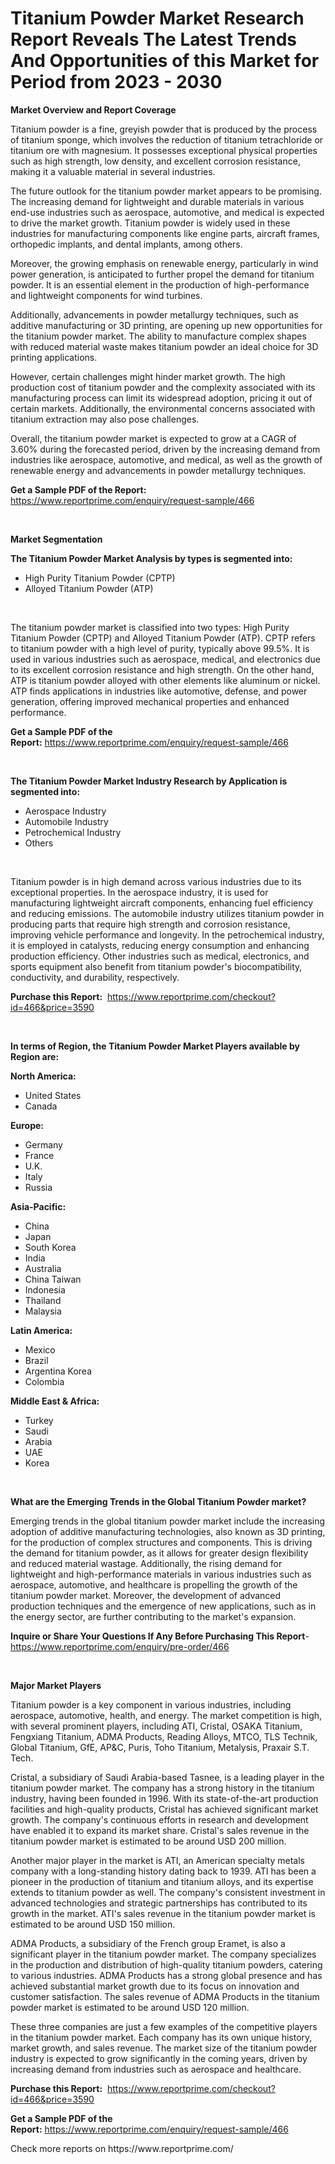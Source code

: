 <p><h1>Titanium Powder Market Research Report Reveals The Latest Trends And Opportunities of this Market for Period from 2023 - 2030</h1></p><p><strong>Market Overview and Report Coverage</strong></p>
<p><p>Titanium powder is a fine, greyish powder that is produced by the process of titanium sponge, which involves the reduction of titanium tetrachloride or titanium ore with magnesium. It possesses exceptional physical properties such as high strength, low density, and excellent corrosion resistance, making it a valuable material in several industries.</p><p>The future outlook for the titanium powder market appears to be promising. The increasing demand for lightweight and durable materials in various end-use industries such as aerospace, automotive, and medical is expected to drive the market growth. Titanium powder is widely used in these industries for manufacturing components like engine parts, aircraft frames, orthopedic implants, and dental implants, among others.</p><p>Moreover, the growing emphasis on renewable energy, particularly in wind power generation, is anticipated to further propel the demand for titanium powder. It is an essential element in the production of high-performance and lightweight components for wind turbines.</p><p>Additionally, advancements in powder metallurgy techniques, such as additive manufacturing or 3D printing, are opening up new opportunities for the titanium powder market. The ability to manufacture complex shapes with reduced material waste makes titanium powder an ideal choice for 3D printing applications.</p><p>However, certain challenges might hinder market growth. The high production cost of titanium powder and the complexity associated with its manufacturing process can limit its widespread adoption, pricing it out of certain markets. Additionally, the environmental concerns associated with titanium extraction may also pose challenges.</p><p>Overall, the titanium powder market is expected to grow at a CAGR of 3.60% during the forecasted period, driven by the increasing demand from industries like aerospace, automotive, and medical, as well as the growth of renewable energy and advancements in powder metallurgy techniques.</p></p>
<p><strong>Get a Sample PDF of the Report:</strong> <a href="https://www.reportprime.com/enquiry/request-sample/466">https://www.reportprime.com/enquiry/request-sample/466</a></p>
<p>&nbsp;</p>
<p><strong>Market Segmentation</strong></p>
<p><strong>The Titanium Powder Market Analysis by types is segmented into:</strong></p>
<p><ul><li>High Purity Titanium Powder (CPTP)</li><li>Alloyed Titanium Powder (ATP)</li></ul></p>
<p>&nbsp;</p>
<p><p>The titanium powder market is classified into two types: High Purity Titanium Powder (CPTP) and Alloyed Titanium Powder (ATP). CPTP refers to titanium powder with a high level of purity, typically above 99.5%. It is used in various industries such as aerospace, medical, and electronics due to its excellent corrosion resistance and high strength. On the other hand, ATP is titanium powder alloyed with other elements like aluminum or nickel. ATP finds applications in industries like automotive, defense, and power generation, offering improved mechanical properties and enhanced performance.</p></p>
<p><strong>Get a Sample PDF of the Report:</strong>&nbsp;<a href="https://www.reportprime.com/enquiry/request-sample/466">https://www.reportprime.com/enquiry/request-sample/466</a></p>
<p>&nbsp;</p>
<p><strong>The Titanium Powder Market Industry Research by Application is segmented into:</strong></p>
<p><ul><li>Aerospace Industry</li><li>Automobile Industry</li><li>Petrochemical Industry</li><li>Others</li></ul></p>
<p>&nbsp;</p>
<p><p>Titanium powder is in high demand across various industries due to its exceptional properties. In the aerospace industry, it is used for manufacturing lightweight aircraft components, enhancing fuel efficiency and reducing emissions. The automobile industry utilizes titanium powder in producing parts that require high strength and corrosion resistance, improving vehicle performance and longevity. In the petrochemical industry, it is employed in catalysts, reducing energy consumption and enhancing production efficiency. Other industries such as medical, electronics, and sports equipment also benefit from titanium powder's biocompatibility, conductivity, and durability, respectively.</p></p>
<p><strong>Purchase this Report:</strong>&nbsp; <a href="https://www.reportprime.com/checkout?id=466&price=3590">https://www.reportprime.com/checkout?id=466&price=3590</a></p>
<p>&nbsp;</p>
<p><strong>In terms of Region, the Titanium Powder Market Players available by Region are:</strong></p>
<p>
    <p> <strong> North America: </strong>
        <ul>
            <li>United States</li>
            <li>Canada</li>
        </ul>
        </p> 
    <p> <strong> Europe: </strong>
        <ul>
            <li>Germany</li>
            <li>France</li>
            <li>U.K.</li>
            <li>Italy</li>
            <li>Russia</li>
        </ul>
        </p> 
    <p> <strong> Asia-Pacific: </strong>
        <ul>
            <li>China</li>
            <li>Japan</li>
            <li>South Korea</li>
            <li>India</li>
            <li>Australia</li>
            <li>China Taiwan</li>
            <li>Indonesia</li>
            <li>Thailand</li>
            <li>Malaysia</li>
        </ul>
        </p> 
    <p> <strong> Latin America: </strong>
        <ul>
            <li>Mexico</li>
            <li>Brazil</li>
            <li>Argentina Korea</li>
            <li>Colombia</li>
        </ul>
        </p> 
    <p> <strong> Middle East & Africa: </strong>
        <ul>
            <li>Turkey</li>
            <li>Saudi</li>
            <li>Arabia</li>
            <li>UAE</li>
            <li>Korea</li>
        </ul>
    </p>
    </p>
<p>&nbsp;</p>
<p><strong>What are the Emerging Trends in the Global Titanium Powder market?</strong></p>
<p><p>Emerging trends in the global titanium powder market include the increasing adoption of additive manufacturing technologies, also known as 3D printing, for the production of complex structures and components. This is driving the demand for titanium powder, as it allows for greater design flexibility and reduced material wastage. Additionally, the rising demand for lightweight and high-performance materials in various industries such as aerospace, automotive, and healthcare is propelling the growth of the titanium powder market. Moreover, the development of advanced production techniques and the emergence of new applications, such as in the energy sector, are further contributing to the market's expansion.</p></p>
<p><strong>Inquire or Share Your Questions If Any Before Purchasing This Report</strong>- <a href="https://www.reportprime.com/enquiry/pre-order/466">https://www.reportprime.com/enquiry/pre-order/466</a></p>
<p>&nbsp;</p>
<p><strong>Major Market Players</strong></p>
<p><p>Titanium powder is a key component in various industries, including aerospace, automotive, health, and energy. The market competition is high, with several prominent players, including ATI, Cristal, OSAKA Titanium, Fengxiang Titanium, ADMA Products, Reading Alloys, MTCO, TLS Technik, Global Titanium, GfE, AP&C, Puris, Toho Titanium, Metalysis, Praxair S.T. Tech.</p><p>Cristal, a subsidiary of Saudi Arabia-based Tasnee, is a leading player in the titanium powder market. The company has a strong history in the titanium industry, having been founded in 1996. With its state-of-the-art production facilities and high-quality products, Cristal has achieved significant market growth. The company's continuous efforts in research and development have enabled it to expand its market share. Cristal's sales revenue in the titanium powder market is estimated to be around USD 200 million.</p><p>Another major player in the market is ATI, an American specialty metals company with a long-standing history dating back to 1939. ATI has been a pioneer in the production of titanium and titanium alloys, and its expertise extends to titanium powder as well. The company's consistent investment in advanced technologies and strategic partnerships has contributed to its growth in the market. ATI's sales revenue in the titanium powder market is estimated to be around USD 150 million.</p><p>ADMA Products, a subsidiary of the French group Eramet, is also a significant player in the titanium powder market. The company specializes in the production and distribution of high-quality titanium powders, catering to various industries. ADMA Products has a strong global presence and has achieved substantial market growth due to its focus on innovation and customer satisfaction. The sales revenue of ADMA Products in the titanium powder market is estimated to be around USD 120 million.</p><p>These three companies are just a few examples of the competitive players in the titanium powder market. Each company has its own unique history, market growth, and sales revenue. The market size of the titanium powder industry is expected to grow significantly in the coming years, driven by increasing demand from industries such as aerospace and healthcare.</p></p>
<p><strong>Purchase this Report:</strong>&nbsp;&nbsp;<a href="https://www.reportprime.com/checkout?id=466&price=3590">https://www.reportprime.com/checkout?id=466&price=3590</a></p>
<p></p>
<p><strong>Get a Sample PDF of the Report:</strong>&nbsp;<a href="https://www.reportprime.com/enquiry/request-sample/466">https://www.reportprime.com/enquiry/request-sample/466</a></p>
<p>Check more reports on https://www.reportprime.com/</p>